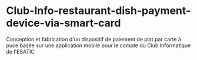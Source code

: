 # Club-Info-restaurant-dish-payment-device-via-smart-card
Conception et fabrication d'un dispositif de paiement de plat par carte à puce basée sur une application mobile pour le compte du Club Informatique de l'ESATIC
